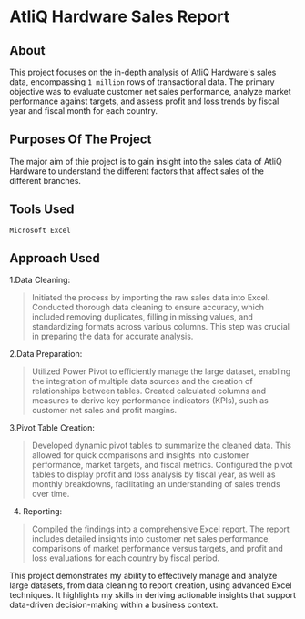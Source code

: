 # AtliQ Hardware Sales Report
## About
This project focuses on the in-depth analysis of AtliQ Hardware's sales data, encompassing `1 million` rows of transactional data. The primary objective was to evaluate customer net sales performance, analyze market performance against targets, and assess profit and loss trends by fiscal year and fiscal month for each country.

## Purposes Of The Project
The major aim of thie project is to gain insight into the sales data of AtliQ Hardware to understand the different factors that affect sales of the different branches.

## Tools Used
`Microsoft Excel`

## Approach Used
1.Data Cleaning:
> Initiated the process by importing the raw sales data into Excel.
> Conducted thorough data cleaning to ensure accuracy, which included removing duplicates, filling in missing values, and standardizing formats across various columns. This step was crucial in preparing the data for accurate analysis.

2.Data Preparation:
> Utilized Power Pivot to efficiently manage the large dataset, enabling the integration of multiple data sources and the creation of relationships between tables.
> Created calculated columns and measures to derive key performance indicators (KPIs), such as customer net sales and profit margins.

3.Pivot Table Creation:
> Developed dynamic pivot tables to summarize the cleaned data. This allowed for quick comparisons and insights into customer performance, market targets, and fiscal metrics.
> Configured the pivot tables to display profit and loss analysis by fiscal year, as well as monthly breakdowns, facilitating an understanding of sales trends over time.

4. Reporting:
> Compiled the findings into a comprehensive Excel report.
> The report includes detailed insights into customer net sales performance, comparisons of market performance versus targets, and profit and loss evaluations for each country by fiscal period.

This project demonstrates my ability to effectively manage and analyze large datasets, from data cleaning to report creation, using advanced Excel techniques. It highlights my skills in deriving actionable insights that support data-driven decision-making within a business context.
